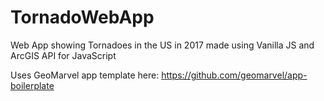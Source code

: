 # TornadoWebApp
Web App showing Tornadoes in the US in 2017 made using Vanilla JS and ArcGIS API for JavaScript

Uses GeoMarvel app template here: https://github.com/geomarvel/app-boilerplate
